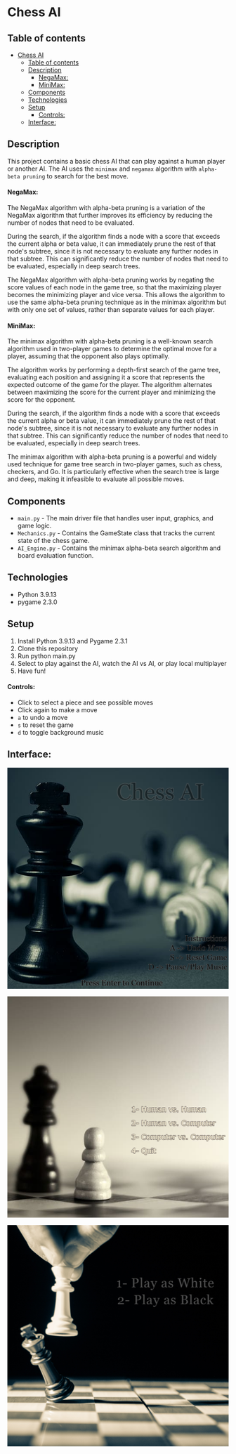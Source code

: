 # Chess AI

## Table of contents
- [Chess AI](#chess-ai)
  - [Table of contents](#table-of-contents)
  - [Description](#description)
     - [NegaMax:](#negamax)
     - [MiniMax:](#minimax)
  - [Components](#components)
  - [Technologies](#technologies)
  - [Setup](#setup)
      - [Controls:](#controls)
  - [Interface:](#interface)

## Description
This project contains a basic chess AI that can play against a human player or another AI. The AI uses the `minimax` and `negamax` algorithm with `alpha-beta pruning` to search for the best move.

#### NegaMax:
The NegaMax algorithm with alpha-beta pruning is a variation of the NegaMax algorithm that further improves its efficiency by reducing the number of nodes that need to be evaluated.

During the search, if the algorithm finds a node with a score that exceeds the current alpha or beta value, it can immediately prune the rest of that node's subtree, since it is not necessary to evaluate any further nodes in that subtree. This can significantly reduce the number of nodes that need to be evaluated, especially in deep search trees.

The NegaMax algorithm with alpha-beta pruning works by negating the score values of each node in the game tree, so that the maximizing player becomes the minimizing player and vice versa. This allows the algorithm to use the same alpha-beta pruning technique as in the minimax algorithm but with only one set of values, rather than separate values for each player.

#### MiniMax:
The minimax algorithm with alpha-beta pruning is a well-known search algorithm used in two-player games to determine the optimal move for a player, assuming that the opponent also plays optimally. 

The algorithm works by performing a depth-first search of the game tree, evaluating each position and assigning it a score that represents the expected outcome of the game for the player. The algorithm alternates between maximizing the score for the current player and minimizing the score for the opponent. 

During the search, if the algorithm finds a node with a score that exceeds the current alpha or beta value, it can immediately prune the rest of that node's subtree, since it is not necessary to evaluate any further nodes in that subtree. This can significantly reduce the number of nodes that need to be evaluated, especially in deep search trees.

The minimax algorithm with alpha-beta pruning is a powerful and widely used technique for game tree search in two-player games, such as chess, checkers, and Go. It is particularly effective when the search tree is large and deep, making it infeasible to evaluate all possible moves.

## Components
* `main.py` - The main driver file that handles user input, graphics, and game logic.
* `Mechanics.py` - Contains the GameState class that tracks the current state of the chess game.
* `AI_Engine.py` - Contains the minimax alpha-beta search algorithm and board evaluation function.

## Technologies
* Python 3.9.13
* pygame 2.3.0

## Setup
1. Install Python 3.9.13 and Pygame 2.3.1
2. Clone this repository
3. Run python main.py
4. Select to play against the AI, watch the AI vs AI, or play local multiplayer
5. Have fun!

#### Controls:   
* Click to select a piece and see possible moves
* Click again to make a move
* `a` to undo a move
* `s` to reset the game
* `d` to toggle background music

## Interface: 
![Main Menu](data/1st.png)

![Options](data/2nd.png)

![Multiplayer](data/3rd.png)
